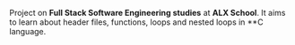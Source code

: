 Project on **Full Stack Software Engineering studies** at **ALX School**. It aims to learn about header files, functions, loops and nested loops in **C language.
